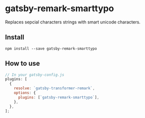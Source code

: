 # gatsby-remark-smarttypo

Replaces sepcial characters strings with smart unicode characters.

## Install

`npm install --save gatsby-remark-smarttypo`

## How to use

```javascript
// In your gatsby-config.js
plugins: [
  {
    resolve: `gatsby-transformer-remark`,
    options: {
      plugins: [`gatsby-remark-smarttypo`],
    },
  },
];
```
